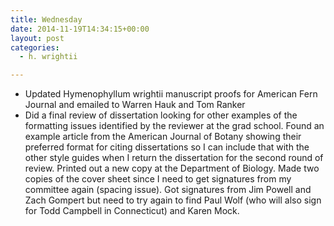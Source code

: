 ```yaml
---
title: Wednesday
date: 2014-11-19T14:34:15+00:00
layout: post
categories:
  - h. wrightii

---
```

  * Updated Hymenophyllum wrightii manuscript proofs for American Fern Journal and emailed to Warren Hauk and Tom Ranker
  * Did a final review of dissertation looking for other examples of the formatting issues identified by the reviewer at the grad school. Found an example article from the American Journal of Botany showing their preferred format for citing dissertations so I can include that with the other style guides when I return the dissertation for the second round of review. Printed out a new copy at the Department of Biology. Made two copies of the cover sheet since I need to get signatures from my committee again (spacing issue). Got signatures from Jim Powell and Zach Gompert but need to try again to find Paul Wolf (who will also sign for Todd Campbell in Connecticut) and Karen Mock.
